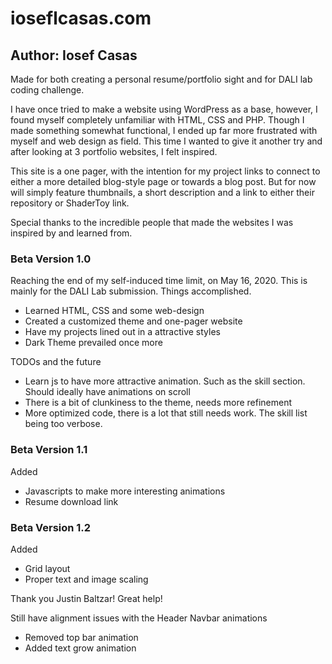 # ioseflcasas.com

## Author: Iosef Casas

Made for both creating a personal resume/portfolio sight and for DALI lab coding challenge.

I have once tried to make a website using WordPress as a base, however, I found myself completely unfamiliar with HTML, CSS and PHP. Though I made something somewhat functional, I ended up far more frustrated with myself and web design as field. This time I wanted to give it another try and after looking at 3 portfolio websites, I felt inspired.

This site is a one pager, with the intention for my project links to connect to either a more detailed blog-style page or towards a blog post. But for now will simply feature thumbnails, a short description and a link to either their repository or ShaderToy link.

Special thanks to the incredible people that made the websites I was inspired by and learned from.

### Beta Version 1.0

Reaching the end of my self-induced time limit, on May 16, 2020. This is mainly for the DALI Lab submission.
Things accomplished.
- Learned HTML, CSS and some web-design
- Created a customized theme and one-pager website
- Have my projects lined out in a attractive styles
- Dark Theme prevailed once more

TODOs and the future
- Learn js to have more attractive animation. Such as the skill section. Should ideally have animations on scroll
- There is a bit of clunkiness to the theme, needs more refinement
- More optimized code, there is a lot that still needs work. The skill list being too verbose.

### Beta Version 1.1

Added
- Javascripts to make more interesting animations
- Resume download link

### Beta Version 1.2

Added
- Grid layout
- Proper text and image scaling

Thank you Justin Baltzar! Great help!

Still have alignment issues with the Header Navbar animations
- Removed top bar animation
- Added text grow animation
